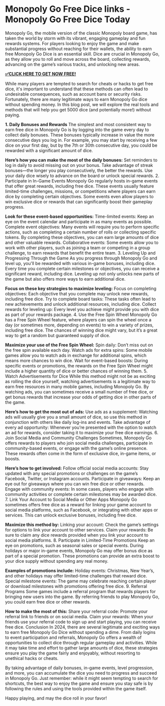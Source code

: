 # Monopoly Go Free Dice links - Monopoly Go Free Dice Today
Monopoly Go, the mobile version of the classic Monopoly board game, has taken the world by storm with its vibrant, engaging gameplay and fun rewards systems. For players looking to enjoy the game and make substantial progress without reaching for their wallets, the ability to earn free Monopoly Go Dice is an essential skill. Dice are crucial in Monopoly Go, as they allow you to roll and move across the board, collecting rewards, advancing on the game’s various tracks, and unlocking new areas.

**[✅CLICK HERE TO GET NOW FREE!](https://service247.xyz/monopoly/)**

While many players are tempted to search for cheats or hacks to get free dice, it's important to understand that these methods can often lead to undesirable consequences, such as account bans or security risks. Fortunately, there are many legitimate ways to earn Monopoly Go dice without spending money. In this blog post, we will explore the real tools and methods that will help you get 5000 dice (and potentially more!) without paying.

**1. Daily Bonuses and Rewards**
The simplest and most consistent way to earn free dice in Monopoly Go is by logging into the game every day to collect daily bonuses. These bonuses typically increase in value the more consecutive days you log in. For example, you may start by receiving a few dice on your first day, but by the 7th or 30th consecutive day, you could be rewarded with a significant amount of dice.

**Here’s how you can make the most of the daily bonuses:**
Set reminders to log in daily to avoid missing out on your bonus.
Take advantage of streak bonuses—the longer you play consecutively, the better the rewards.
Use your daily dice wisely to advance on the board or unlock special rewards.
2. Participate in In-Game Events
Monopoly Go regularly hosts in-game events that offer great rewards, including free dice. These events usually feature limited-time challenges, missions, or competitions where players can earn dice by completing certain objectives. Some events even allow players to win exclusive dice or rewards that can significantly boost their gameplay progress.

**Look for these event-based opportunities:**
Time-limited events: Keep an eye on the event calendar and participate in as many events as possible.
Complete event objectives: Many events will require you to perform specific actions, such as completing a certain number of rolls or collecting specific tokens. By completing these objectives, you can earn large amounts of dice and other valuable rewards.
Collaborative events: Some events allow you to work with other players, such as joining a team or competing in a group challenge, to earn rewards that benefit the entire team.
3. Leveling Up and Progressing Through the Game
As you progress through Monopoly Go and level up, you'll be rewarded with various in-game bonuses, including dice. Every time you complete certain milestones or objectives, you can receive a significant reward, including dice. Leveling up not only unlocks new parts of the game but also offers more ways to earn additional dice.

**Focus on these key strategies to maximize leveling:**
Focus on completing objectives: Each objective that you complete may unlock new rewards, including free dice.
Try to complete board tasks: These tasks often lead to new achievements and unlock additional resources, including dice.
Collect rewards for leveling up: Every level you achieve might provide you with dice as part of your rewards package.
4. Use the Free Spin Wheel
Monopoly Go has a Free Spin Wheel feature, where players can spin the wheel once a day (or sometimes more, depending on events) to win a variety of prizes, including free dice. The chances of winning dice might vary, but it’s a great way to get a random but guaranteed supply of dice.

**Maximize your use of the Free Spin Wheel:**
Spin daily: Don’t miss out on the free spin available each day.
Watch ads for extra spins: Some mobile games allow you to watch ads in exchange for additional spins, which means more chances to win dice.
Wait for event-based boosts: During specific events or promotions, the rewards on the Free Spin Wheel might include a higher quantity of dice or better chances of winning them.
5. Watch Advertisements for Dice
While this method might not be as exciting as rolling the dice yourself, watching advertisements is a legitimate way to earn free resources in many mobile games, including Monopoly Go. By watching ads, you can sometimes receive a small number of free dice, or get bonus rewards that increase your odds of getting dice in other parts of the game.

**Here’s how to get the most out of ads:**
Use ads as a supplement: Watching ads will usually give you a small amount of dice, so use this method in conjunction with others like daily log-ins and events.
Take advantage of every ad opportunity: Whenever you’re presented with the option to watch an ad for rewards, consider taking it to maximize your free dice earnings.
6. Join Social Media and Community Challenges
Sometimes, Monopoly Go offers rewards to players who join social media challenges, participate in community-based events, or engage with the game’s online presence. These rewards often come in the form of exclusive dice, in-game items, or boosts.

**Here’s how to get involved:**
Follow official social media accounts: Stay updated with any special promotions or challenges on the game’s Facebook, Twitter, or Instagram accounts.
Participate in giveaways: Keep an eye out for giveaways where you can win free dice or other rewards.
Engage with community events: In some cases, players who engage with community activities or complete certain milestones may be awarded dice.
7. Link Your Account to Social Media or Other Apps
Monopoly Go sometimes offers free dice as a reward for linking your game account to social media platforms, such as Facebook, or integrating with other apps or services. This can unlock exclusive bonuses, including free dice.

**Maximize this method by:**
Linking your account: Check the game’s settings for options to link your account to other services.
Claim your rewards: Be sure to claim any dice rewards provided when you link your account to social media platforms.
8. Participate in Limited-Time Promotions
Keep an eye on promotions, such as seasonal sales or special events. During holidays or major in-game events, Monopoly Go may offer bonus dice as part of a special promotion. These promotions can provide an extra boost to your dice supply without spending any real money.

**Examples of promotions include:**
Holiday events: Christmas, New Year’s, and other holidays may offer limited-time challenges that reward dice.
Special milestone events: The game may celebrate reaching certain player or download milestones with promotions offering free dice.
9. Referral Programs
Some games include a referral program that rewards players for bringing new users into the game. By referring friends to play Monopoly Go, you could earn free dice or other rewards.

**How to make the most of this:**
Share your referral code: Promote your referral link to friends or on social media.
Claim your rewards: When your friends use your referral code to sign up and start playing, you can receive free dice.
Conclusion
In 2024, there are several legitimate and exciting ways to earn free Monopoly Go Dice without spending a dime. From daily logins to event participation and referrals, Monopoly Go offers a wealth of opportunities to collect dice through regular gameplay and activities. While it may take time and effort to gather large amounts of dice, these strategies ensure you play the game fairly and enjoyably, without resorting to unethical hacks or cheats.

By taking advantage of daily bonuses, in-game events, level progression, and more, you can accumulate the dice you need to progress and succeed in Monopoly Go. Just remember: while it might seem tempting to search for shortcuts, the best way to enjoy the game and ensure you stay safe is by following the rules and using the tools provided within the game itself.

Happy playing, and may the dice roll in your favor!
